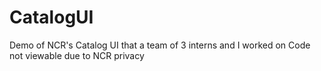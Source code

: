 # CatalogUI
Demo of NCR's Catalog UI that a team of 3 interns and I worked on
Code not viewable due to NCR privacy
